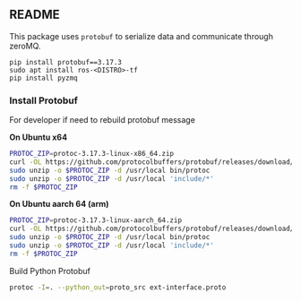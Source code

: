 README
---
This package uses `protobuf` to serialize data and communicate through zeroMQ.
```
pip install protobuf==3.17.3
sudo apt install ros-<DISTRO>-tf
pip install pyzmq
```

### Install Protobuf
For developer if need to rebuild protobuf message

__On Ubuntu x64__
```bash
PROTOC_ZIP=protoc-3.17.3-linux-x86_64.zip
curl -OL https://github.com/protocolbuffers/protobuf/releases/download/v3.17.3/$PROTOC_ZIP
sudo unzip -o $PROTOC_ZIP -d /usr/local bin/protoc
sudo unzip -o $PROTOC_ZIP -d /usr/local 'include/*'
rm -f $PROTOC_ZIP
```
__On Ubuntu aarch 64 (arm)__
```bash
PROTOC_ZIP=protoc-3.17.3-linux-aarch_64.zip
curl -OL https://github.com/protocolbuffers/protobuf/releases/download/v3.17.3/$PROTOC_ZIP
sudo unzip -o $PROTOC_ZIP -d /usr/local bin/protoc
sudo unzip -o $PROTOC_ZIP -d /usr/local 'include/*'
rm -f $PROTOC_ZIP
```

Build Python Protobuf

```bash
protoc -I=. --python_out=proto_src ext-interface.proto
```